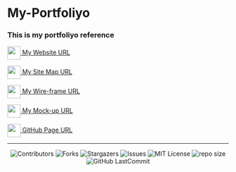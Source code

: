 # My-Portfoliyo

<h3 align="left">This is my portfoliyo reference</h3>
<p align="left">
   <a href="http://ashenhansaka.epizy.com/" target="blank"><img align="center" src="https://github.com/hansakagaa/My-Portfoliyo/blob/master/assets/images/favicon.png" height="30" width="30" />  </a> <a href="http://ashenhansaka.epizy.com/" target="blank" > My Website URL </a><br>
  
  <a href="https://www.gloomaps.com" target="blank"><img align="center" src="https://www.gloomaps.com/favicon.ico" height="30" width="30" />  </a> <a href="https://www.gloomaps.com/FhHQZ6RQ2l" target="blank" > My Site Map URL </a><br>
  
  <a href="https://wireframe.cc" target="blank"><img align="center" src="https://wireframe.cc/favicon.ico" height="30" width="30" />  </a> <a href="https://wireframe.cc/ceHFJW" target="blank" > My Wire-frame URL </a><br>
  
  <a href="https://www.figma.com" target="blank"><img align="center" src="https://www.vectorlogo.zone/logos/figma/figma-icon.svg" height="30" width="30" />  </a> <a href="https://www.figma.com/file/7vT31AKkYoYE7eh696Ak08/My-profile?node-id=143%3A9" target="blank" > My Mock-up URL </a><br>
  
  <a href="https://www.github.com" target="blank"><img align="center" src="https://www.github.com/favicon.ico" height="30" width="30" />  </a> <a href="https://hansakagaa.github.io/My-Portfoliyo/" target="blank" > GitHub Page URL </a><br>
  
</p>

---
<div align="center">

![Contributors](https://img.shields.io/github/contributors/hansakagaa/My-Portfoliyo?&labelColor=black&color=4cd137&style=for-the-badge)
![Forks](https://img.shields.io/github/forks/hansakagaa/My-Portfoliyo?&labelColor=black&color=0fb9b1&style=for-the-badge)
![Stargazers](https://img.shields.io/github/stars/hansakagaa/My-Portfoliyo?&labelColor=black&color=f7b731&style=for-the-badge)
![Issues](https://img.shields.io/github/issues/hansakagaa/My-Portfoliyo?&labelColor=black&color=EE5A24&style=for-the-badge)
![MIT License](https://img.shields.io/github/license/hansakagaa/My-Portfoliyo?&labelColor=black&color=FFC312&style=for-the-badge)
![repo size](https://img.shields.io/github/repo-size/hansakagaa/My-Portfoliyo?label=Repo%20Size&style=for-the-badge&labelColor=black&color=0652DD)
![GitHub LastCommit](https://img.shields.io/github/last-commit/hansakagaa/My-Portfoliyo?logo=github&labelColor=black&color=d1d8e0&style=for-the-badge)
</div>
